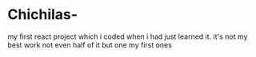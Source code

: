 # Chichilas-
my first react project which i coded when i had just learned it. it's not my best work not even half of it but one my first ones
